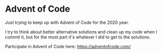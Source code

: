# Advent of Code

Just trying to keep up with Advent of Code for the 2020 year. 

I try to think about better alternative solutions and clean up my code when I commit it, but for 
the most part it's whatever I did to get to the solutions.

Participate in Advent of Code here:
https://adventofcode.com/